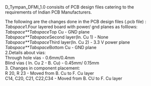 D_Tympan_DFMI_1.0 consisits of PCB design files catering to the requirements of Indian PCB Manufacturers. 

The following are the changes done in the PCB design files (.pcb file) :  
	*Tabspace*1.Four layered board with power/ gnd planes as folllows:
		*Tabspace**Tabspace*Top Cu - GND plane   
		*Tabspace**Tabspace*Second layer(In. Cu 1) - None  
		*Tabspace**Tabspace*Third layer(In. Cu 2) - 3.3 V power plane  
		*Tabspace**Tabspace*Bottom Cu - GND plane  
	2.Details about vias:  
		Through hole vias - 0.6mm/0.4mm  
		Blind vias ( In. Cu 2 - B. Cu) - 0.45mm/ 0.15mm  
	3. Changes in component placement:  
		R 20, R 23 - Moved from B. Cu to F. Cu layer  
		C14, C20, C21, C22,C34 - Moved from B. CU to F. Cu layer  


		

		
